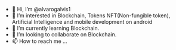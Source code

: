 - 👋 Hi, I’m @alvarogalvis1
- 👀 I’m interested in Blockchain, Tokens NFT(Non-fungible token), Artificial Intelligence and mobile development on android 
- 🌱 I’m currently learning Blockchain.
- 💞️ I’m looking to collaborate on Blockchain. 
- 📫 How to reach me ...

<!---
alvarogalvis1/alvarogalvis1 is a ✨ special ✨ repository because its `README.md` (this file) appears on your GitHub profile.
You can click the Preview link to take a look at your changes.
--->
